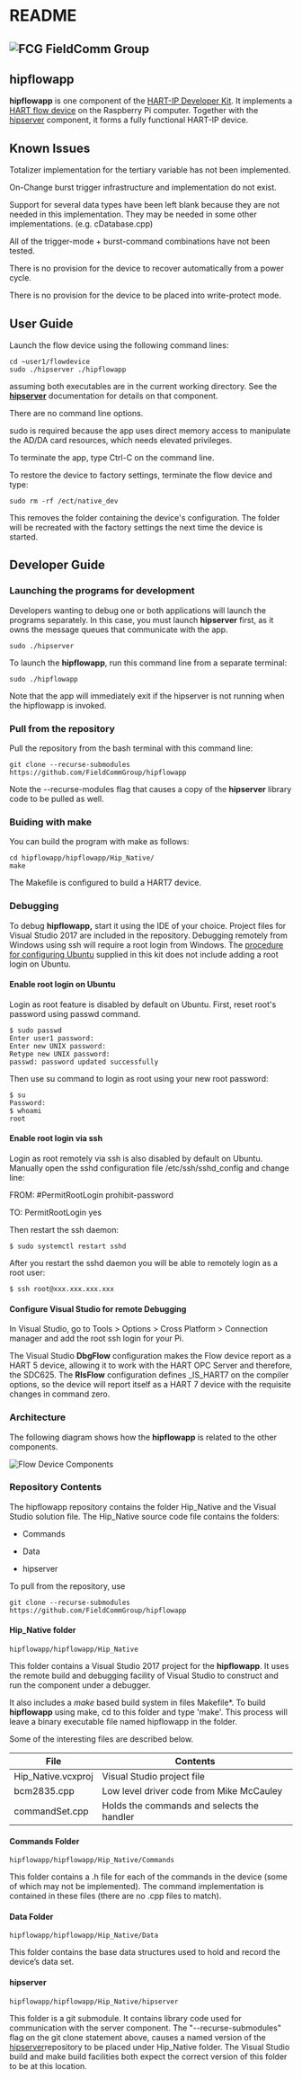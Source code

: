# README

## ![FCG](https://avatars0.githubusercontent.com/u/26013747?s=50&v=4) FieldComm Group

## hipflowapp
**hipflowapp** is one component of the [HART-IP Developer
Kit](https://github.com/FieldCommGroup/HART-IP-Developer-Kit).
It implements a [HART flow
device](https://github.com/FieldCommGroup/HART-IP-Developer-Kit/blob/master/doc/hart-ip-flowdevice-spec.md)
on the Raspberry Pi computer. Together with the
[hipserver](https://github.com/FieldCommGroup/hipserver) component, it forms a
fully functional HART-IP device.

## Known Issues

Totalizer implementation for the tertiary variable has not been implemented.

On-Change burst trigger infrastructure and implementation do not exist.

Support for several data types have been left blank because they are not needed
in this implementation. They may be needed in some other implementations. (e.g.
cDatabase.cpp)

All of the trigger-mode + burst-command combinations have not been tested.

There is no provision for the device to recover automatically from a power cycle.

There is no provision for the device to be placed into write-protect mode.

## User Guide

Launch the flow device using the following command lines:
```
cd ~user1/flowdevice
sudo ./hipserver ./hipflowapp
```
assuming both executables are in the current working directory. See the [**hipserver**](https://github.com/FieldCommGroup/hipserver) documentation for details on that component.

There are no command line options. 

sudo is required because the app uses direct
memory access to manipulate the AD/DA card resources, which needs elevated privileges.

To terminate the app, type Ctrl-C on the command line.

To restore the device to factory settings, terminate the flow device and type:
```
sudo rm -rf /ect/native_dev
```
This removes the folder containing the device's configuration.  The folder will be recreated with the factory settings the next time the device is started.

## Developer Guide
### Launching the programs for development

Developers wanting to debug one or both applications will launch the programs
separately. In this case, you must launch **hipserver** first, as it owns the
message queues that communicate with the app.
```
sudo ./hipserver
```

To launch the **hipflowapp**, run this command line from a separate terminal:

``` 
sudo ./hipflowapp
```

Note that the app will immediately exit if the hipserver is not running when the
hipflowapp is invoked.

### Pull from the repository

Pull the repository from the bash terminal with this command line:

```
git clone --recurse-submodules https://github.com/FieldCommGroup/hipflowapp
```

Note the --recurse-modules flag that causes a copy of the **hipserver** library
code to be pulled as well.
### Buiding with make

You can build the program with make as follows:

```
cd hipflowapp/hipflowapp/Hip_Native/
make
```
The Makefile is configured to build a HART7 device.
### Debugging
To debug **hipflowapp,** start it using the IDE of your choice. Project files
for Visual Studio 2017 are included in the repository. Debugging remotely from Windows using ssh will require a root login from Windows. The [procedure for
configuring Ubuntu](https://github.com/FieldCommGroup/HART-IP-Developer-Kit/blob/master/doc/Install%20OS.md)
supplied in this kit does not include adding a root login on Ubuntu.

#### Enable root login on Ubuntu

Login as root feature is disabled by default on Ubuntu. First, reset root's
password using passwd command.

```
$ sudo passwd
Enter user1 password:
Enter new UNIX password:
Retype new UNIX password:
passwd: password updated successfully
```

Then use su command to login as root using your new root password:

```
$ su
Password:
$ whoami
root
```

#### Enable root login via ssh

Login as root remotely via ssh is also disabled by default on Ubuntu. Manually
open the sshd configuration file /etc/ssh/sshd_config and change line:

FROM: \#PermitRootLogin prohibit-password

TO: PermitRootLogin yes

Then restart the ssh daemon:

```
$ sudo systemctl restart sshd
```

After you restart the sshd daemon you will be able to remotely login as a root
user:

```
$ ssh root@xxx.xxx.xxx.xxx
```

#### Configure Visual Studio for remote Debugging

In Visual Studio, go to Tools \> Options \> Cross Platform \> Connection manager
and add the root ssh login for your Pi.

The Visual Studio **DbgFlow** configuration makes
the Flow device report as a HART 5 device, allowing it to work with the HART OPC Server and therefore, the SDC625. The **RlsFlow** configuration defines _IS_HART7 on the compiler options, so the device will report itself as a HART 7 device with the requisite changes in command zero.

### Architecture

The following diagram shows how the **hipflowapp** is related to the other
components.

![Flow Device Components](.gitbook/assets/flowcomponent.png)

### Repository Contents

The hipflowapp repository contains the folder Hip_Native and the Visual Studio
solution file. The Hip_Native source code file contains the folders:

-   Commands

-   Data

-   hipserver

To pull from the repository, use

```
git clone --recurse-submodules https://github.com/FieldCommGroup/hipflowapp
```

#### Hip_Native folder

```
hipflowapp/hipflowapp/Hip_Native
```

This folder contains a Visual Studio 2017 project for the **hipflowapp**. It
uses the remote build and debugging facility of Visual Studio to construct and
run the component under a debugger.

It also includes a *make* based build system in files Makefile\*. To build
**hipflowapp** using make, cd to this folder and type 'make'. This process will
leave a binary executable file named hipflowapp in the folder.

Some of the interesting files are described below.

| File                                          | Contents                                                                                                       |
|----|----|
| Hip_Native.vcxproj   | Visual Studio project file   |
| bcm2835.cpp|Low level driver code from Mike McCauley |
| commandSet.cpp|Holds the commands and selects the handler |


#### Commands Folder

```
hipflowapp/hipflowapp/Hip_Native/Commands
```

This folder contains a .h file for each of the commands in the device (some
of which may not be implemented). The command implementation is contained in
these files (there are no .cpp files to match).

#### Data Folder

```
hipflowapp/hipflowapp/Hip_Native/Data
```

This folder contains the base data structures used to hold and record the device’s data set.


#### hipserver

```
hipflowapp/hipflowapp/Hip_Native/hipserver
```

This folder is a git submodule. It contains library code used for
communication with the server component. The "--recurse-submodules" flag on the
git clone statement above, causes a named version of the
[hipserver](https://github.com/FieldCommGroup/hipserver)repository to be placed
under Hip_Native folder. The Visual Studio build and make build facilities both
expect the correct version of this folder to be at this location.
